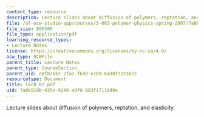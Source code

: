 ```yaml
---
content_type: resource
description: Lecture slides about diffusion of polymers, reptation, and elasticity.
file: /ol-ocw-studio-app/courses/3-063-polymer-physics-spring-2007/7a8b910b435e9248a9fd083f17110d0e_lec8_07.pdf
file_size: 886500
file_type: application/pdf
learning_resource_types:
- Lecture Notes
license: https://creativecommons.org/licenses/by-nc-sa/4.0/
ocw_type: OCWFile
parent_title: Lecture Notes
parent_type: CourseSection
parent_uid: e8f075b7-2fa7-f6dd-e7b9-64d0f7223b72
resourcetype: Document
title: lec8_07.pdf
uid: 7a8b910b-435e-9248-a9fd-083f17110d0e
---
```

Lecture slides about diffusion of polymers, reptation, and elasticity.